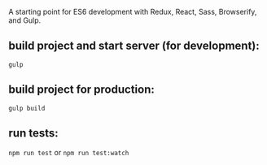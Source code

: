 A starting point for ES6 development with Redux, React, Sass, Browserify, and Gulp.

build project and start server (for development):
---------
`gulp`


build project for production:
---------
`gulp build`


run tests:
---------
`npm run test` or `npm run test:watch`
